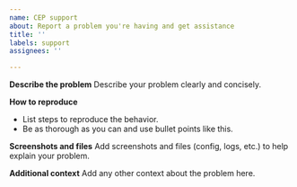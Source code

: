 ```yaml
---
name: CEP support
about: Report a problem you're having and get assistance
title: ''
labels: support
assignees: ''

---
```


**Describe the problem**
Describe your problem clearly and concisely.

**How to reproduce**
* List steps to reproduce the behavior.
* Be as thorough as you can and use bullet points like this.

**Screenshots and files**
Add screenshots and files (config, logs, etc.) to help explain your problem.

**Additional context**
Add any other context about the problem here.
